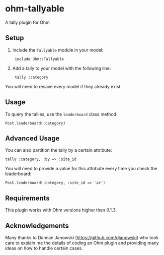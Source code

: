 
ohm-tallyable
=============

A tally plugin for Ohm


Setup
-----

1. Include the `Tallyable` module in your model:

		include Ohm::Tallyable

2. Add a tally to your model with the following line:

		tally :category

You will need to resave every model if they already exist.

Usage
-----

To query the tallies, use the `leaderboard` class method.

    Post.leaderboard(:category)


Advanced Usage
--------------

You can also partition the tally by a certain attribute:

    tally :category, :by => :site_id

You will need to provide a value for this attribute every time you check the
leaderboard:

	Post.leaderboard(:category, :site_id => 'ar') 


Requirements
------------

This plugin works with Ohm versions higher than 0.1.3.


Acknowledgements
----------------

Many thanks to Damian Janowski (https://github.com/djanowski) who took care to
explain me the details of coding an Ohm plugin and providing many ideas on
how to handle certain cases.
